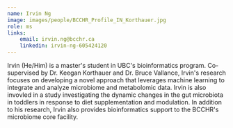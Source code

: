```yaml
---
name: Irvin Ng
image: images/people/BCCHR_Profile_IN_Korthauer.jpg
role: ms
links:
    email: irvin.ng@bcchr.ca
    linkedin: irvin-ng-605424120
---
```


Irvin (He/Him) is a master's student in UBC's bioinformatics program. Co-supervised by Dr. Keegan Korthauer and Dr. Bruce Vallance, Irvin's research focuses on developing a novel approach that leverages machine learning to integrate and analyze microbiome and metabolomic data. Irvin is also invovled in a study investigating the dynamic changes in the gut microbiota in toddlers in response to diet supplementation and modulation. In addition to his research, Irvin also provides bioinformatics support to the BCCHR's microbiome core facility.
